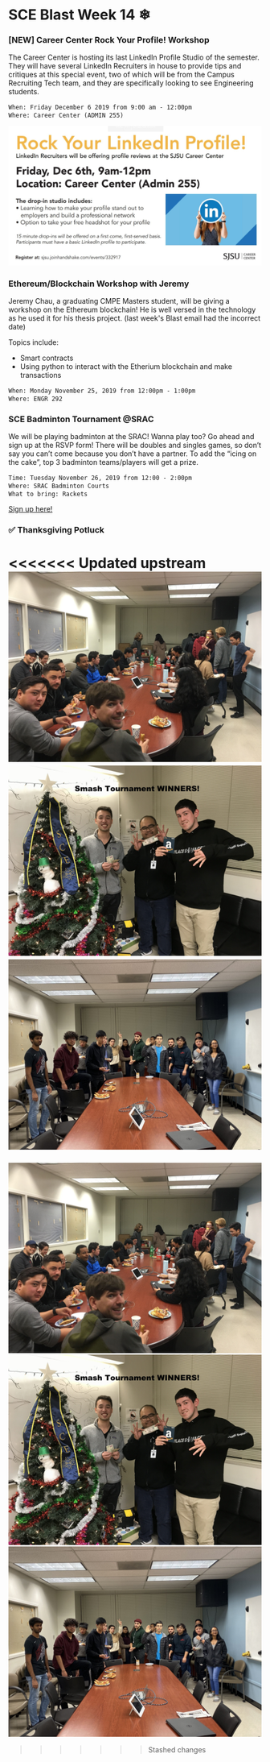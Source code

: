 # SCE Blast Week 14 ❄

### [NEW] Career Center Rock Your Profile! Workshop

The Career Center is hosting its last LinkedIn Profile Studio of the semester. They will have several LinkedIn Recruiters in house to provide tips and critiques at this special event, two of which will be from the Campus Recruiting Tech team, and they are specifically looking to see Engineering students.

```
When: Friday December 6 2019 from 9:00 am - 12:00pm
Where: Career Center (ADMIN 255)
```
![workshopflyer](/src/BlastWeek/images/linkedin-min.jpg)


### Ethereum/Blockchain Workshop with Jeremy

Jeremy Chau, a graduating CMPE Masters student, will be giving a workshop on the Ethereum blockchain! He is well versed in the technology as he used it for his thesis project. (last week's Blast email had the incorrect date)

Topics include:
- Smart contracts
- Using python to interact with the Etherium blockchain and make transactions

```
When: Monday November 25, 2019 from 12:00pm - 1:00pm 
Where: ENGR 292
```


### SCE Badminton Tournament @SRAC

We will be playing badminton at the SRAC! Wanna play too? Go ahead and sign up at the RSVP form! There will be doubles and singles games, so don’t say you can’t come because you don’t have a partner. To add the “icing on the cake”, top 3 badminton teams/players will get a prize. 

```
Time: Tuesday November 26, 2019 from 12:00 - 2:00pm
Where: SRAC Badminton Courts
What to bring: Rackets
``` 
[Sign up here!](https://forms.gle/cawJDgfJ5xqjirRV6)

### ✅ Thanksgiving Potluck
<<<<<<< Updated upstream
![potluck1](images/IMG_7301-min.JPG)
![potluck2](images/IMG_2436-min.JPG)
![potluck3](images/IMG_0565-min.jpg)
=======
![potluck2](/src/BlastWeek/images/IMG_7301-min.JPG)
![potluck3](/src/BlastWeek/images/IMG_2436-min.JPG)
![potluck1](/src/BlastWeek/images/IMG_0565-min.jpg)
>>>>>>> Stashed changes

